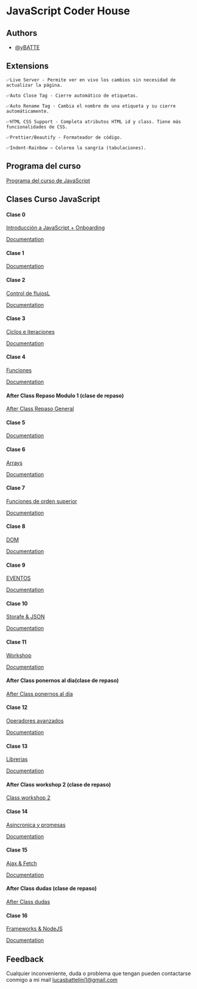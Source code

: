 
# JavaScript Coder House
    










## Authors

- [@yBATTE](https://github.com/yBATTE)


## Extensions

```
✅Live Server - Permite ver en vivo los cambios sin necesidad de actualizar la página.

✅Auto Close Tag - Cierre automático de etiquetas.

✅Auto Rename Tag - Cambia el nombre de una etiqueta y su cierre automáticamente.

✅HTML CSS Support - Completa atributos HTML id y class. Tiene más funcionalidades de CSS.

✅Prettier/Beautify - Formateador de código.

✅Indent-Rainbow – Colorea la sangría (tabulaciones).

```



## Programa del curso

[Programa del curso de JavaScript]()

## Clases Curso JavaScript



#### Clase 0
[Introducción a JavaScript + Onboarding](https://youtu.be/fBVXxETHltQ)

[Documentation](https://docs.google.com/presentation/d/1vRLGSFa1F5F_wacOvLQs1tYE3zchsCcJcH7vLDMCvEQ/preview?slide=id.g142fc45a001_0_0)

#### Clase 1

[Documentation](https://docs.google.com/presentation/d/1_8a1f0wkVBvFDKVdZGCFAYPmvJ1ocN7l3Dco1HMhX78/preview?slide=id.g11dc278e5db_0_6)

#### Clase 2
[Control de flujosL](https://youtu.be/RdA9eW6KeRg)

[Documentation](https://docs.google.com/presentation/d/1Ukm6dkOJdXpEEQ9ebkRydud9XUMCO-HmtRNZhDbo1QM/edit?usp=drivesdk)

#### Clase 3
[Ciclos e iteraciones](https://youtu.be/xzOXuhkzefg)

[Documentation](https://docs.google.com/presentation/d/1i1-VPWYGnDl5B-NS7pGgtjMPa1YZYd_Lrplhx027NR4/edit?usp=drivesdk)


#### Clase 4
[Funciones](https://youtu.be/1kcC-wrShd0)

[Documentation](https://docs.google.com/presentation/d/1YyJ6n3ZDo9CswalJAwXOw-S2L6ghPkcnsTBbejOI0r0/edit?usp=drivesdk)

#### After Class Repaso Modulo 1 (clase de repaso)
[After Class Repaso General](https://youtu.be/WTSyVFUEgxw)


#### Clase 5

[Documentation](https://docs.google.com/presentation/d/1QwiD3PCT8oLLVkeUKpHfOso-AJQRHMdRj5RfZ--U8fo/edit?usp=drivesdk)

#### Clase 6
[Arrays](https://youtu.be/zRzLiECjOi8)

[Documentation](https://docs.google.com/presentation/d/1RnKh7DUAEkZd-23KdjE-JBQvJK6yAEiz-qhMr2-M4Oo/edit?usp=drivesdk)

#### Clase 7
[Funciones de orden superior](https://youtu.be/2YVUVRFBhhE)

[Documentation](https://docs.google.com/presentation/d/1BH_iCUFs3ZyGBL9C_7cD3v860uNitP_0Wm_FBBa4Oo8/edit?usp=drivesdk)

#### Clase 8
[DOM](https://youtu.be/mlcWQMbLwPA)

[Documentation](https://docs.google.com/presentation/d/1xN3I0maD3z9jhqDI0_Y3g-cSaDvapbAkL2ewM88tnCg/edit?usp=drivesdk)

#### Clase 9
[EVENTOS](https://youtu.be/Kdccnm7202Q)

[Documentation](https://docs.google.com/presentation/d/1gSV2baSOKKBf_kotKandtY0AlcPEuX6L_ZoP5JyUWuo/edit?usp=drivesdk)

#### Clase 10
[Storafe & JSON](https://youtu.be/wBbqFUjaASk)

[Documentation](https://docs.google.com/presentation/d/1j6-Tyddse53djcOhOdKlFgk3Pv8ViFA2NidCmF2yC_U/edit?usp=drivesdk)

#### Clase 11
[Workshop](https://youtu.be/ZuDkGUn0w-Y)

[Documentation](https://docs.google.com/presentation/d/1LT-V70MWavUr0sHX3Z8YAsJh9CnFShM27g2MlPRmhI4/edit?usp=drivesdk)

#### After Class ponernos al dia(clase de repaso)
[After Class ponernos al dia](https://youtu.be/g72_xj56MI4)

#### Clase 12
[Operadores avanzados](https://youtu.be/RQyKxkgENCw)

[Documentation](https://docs.google.com/presentation/d/1MrGHYIgZTgM5GBiZKy5KR6jHNT0LB46kZDjW6Cv7gbQ/edit?usp=drivesdk)

#### Clase 13
[Librerias](https://youtu.be/odRj8A3nzhc)

[Documentation](https://docs.google.com/presentation/d/1pH6Pm9VAnuem58f0NcaDY1PFN_XLPm_NCjWZESYdST8/edit?usp=drivesdk)

#### After Class workshop 2 (clase de repaso)
[Class workshop 2](https://youtu.be/7GTjB2YbRgc)

#### Clase 14
[Asincronica y promesas](https://youtu.be/Ff2d1pSlp0w)

[Documentation](https://docs.google.com/presentation/d/1bSjSFLR5QSePRR1S696wfNdGgcB6tVq_-YhffI2ncMA/edit?usp=drivesdk)

#### Clase 15
[Ajax & Fetch](https://youtu.be/dLaYlcfF-UE)

[Documentation](https://docs.google.com/presentation/d/1OmMVTUhZ-oexinX_VkC1RuWbRvyJbAZCmP9iUIG44Ho/edit?usp=drivesdk)

#### After Class dudas (clase de repaso)
[After Class dudas](https://youtu.be/47bxXH0Mw6E)

#### Clase 16
[Frameworks & NodeJS](https://youtu.be/9CMwjepumKU)

[Documentation](https://docs.google.com/presentation/d/1cHF_o1H_FF16edjqefoMa52J5a8xtkL4oWAdCa3IOpE/edit?usp=drivesdk)


## Feedback

Cualquier inconveniente, duda o problema que tengan pueden contactarse conmigo a  mi mail
    lucasbattelini1@gmail.com


